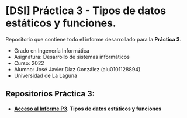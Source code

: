 # [DSI] Práctica 3 - Tipos de datos estáticos y funciones.

Repositorio que contiene todo el informe desarrollado para la **Práctica 3**.

- Grado en Ingenería Informática
- Asignatura: Desarrollo de sistemas informáticos
- Curso: 2022
- Alumno: José Javier Díaz González (alu0101128894)
- Universidad de La Laguna

## Repositorios Práctica 3:
- #### [Acceso al Informe P3](https://ull-esit-inf-dsi-2122.github.io/ull-esit-inf-dsi-21-22-prct03-types-functions-alu0101128894/). Tipos de datos estáticos y funciones